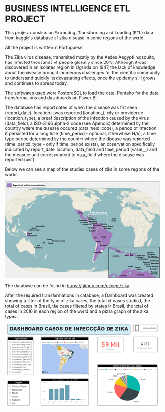 # BUSINESS INTELLIGENCE ETL PROJECT

This project consists on Extracting, Transforming and Loading (ETL) data from kaggle's database of zika disease in some regions of the world.

All the project is written in Portuguese.

The Zika virus disease, transmited mostly by the Aedes Aegypti mosquito, has infected thousands of people globally since 2015. Although it was discovered in an isolated region in Uganda on 1947, the lack of knowledge about the disease brought inumerous challenges for the cientific community to understand quickly its devastating effects, once the epidemy still grows and continues to spread today.

The softwares used were PostgreSQL to load the data, Pentaho for the data transformations and dashboards on Power BI.

The database has report dates of when the disease was firt seen (report_date), location it was reported (location_), city or providence (location_type), a breaf description of the infection caused by the virus (data_field), a ISO-3166 alpha-2 code (see Apendix) determined by the country where the disease occured (data_field_code), a period of infection if persisted for a long time (time_period - optional, otherwhise N/A), a time type period determined by the country where the disease was reported (time_period_type - only if time_period exists), an observation specifically indicated by report_date, location, data_field and time_period (value__) and the measure unit correspondent to data_field where the disease was reported (unit).



Below we can see a map of the studied cases of zika in some regions of the world.
<p align="center">
  <img src="./figs/map.png"/>
</p>

The database can be found in https://github.com/cdcepi/zika 



After the required transformations in database, a Dashboard was created showing a filter of the type of zika cases, the total of cases studied, the total of cases in Brasil, the cases filtered by states in Brasil, the total of cases in 2016 in each region of the world and a pizza graph of the zika types.

![dashboard](./figs/dashboard2.png)

